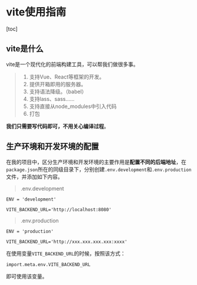 # vite使用指南

[toc]



## vite是什么

vite是一个现代化的前端构建工具，可以帮我们做很多事。

> 1. 支持Vue、React等框架的开发。
> 2. 提供开箱即用的服务器。
> 3. 支持语法降级。（babel）
> 4. 支持lass、sass......
> 5. 支持直接从node_modules中引入代码
> 6. 打包

**我们只需要写代码即可，不用关心编译过程**。





## 生产环境和开发环境的配置

在我的项目中，区分生产环境和开发环境的主要作用是**配置不同的后端地址**，在`package.json`所在的同级目录下，分别创建`.env.development`和`.env.production`文件，并添加如下内容。

> .env.development

```
ENV = 'development'

VITE_BACKEND_URL='http://localhost:8080'
```



> .env.production

```
ENV = 'production'

VITE_BACKEND_URL='http://xxx.xxx.xxx.xxx:xxxx'
```



在使用变量`VITE_BACKEND_URL`的时候，按照该方式：

```vue
import.meta.env.VITE_BACKEND_URL
```

即可使用该变量。